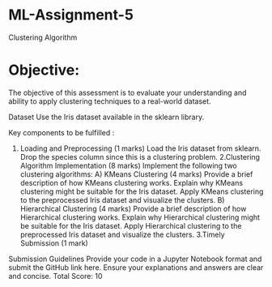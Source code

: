 # ML-Assignment-5
Clustering Algorithm
# Objective:
The objective of this assessment is to evaluate your understanding and ability to apply clustering techniques to a real-world dataset.

Dataset
Use the Iris dataset available in the sklearn library.

Key components to be fulfilled :

1. Loading and Preprocessing (1 marks)
Load the Iris dataset from sklearn.
Drop the species column since this is a clustering problem.
2.Clustering Algorithm Implementation (8 marks)
Implement the following two clustering algorithms:
A) KMeans Clustering (4 marks)
Provide a brief description of how KMeans clustering works.
Explain why KMeans clustering might be suitable for the Iris dataset.
Apply KMeans clustering to the preprocessed Iris dataset and visualize the clusters.
B) Hierarchical Clustering (4 marks)
Provide a brief description of how Hierarchical clustering works.
Explain why Hierarchical clustering might be suitable for the Iris dataset.
Apply Hierarchical clustering to the preprocessed Iris dataset and visualize the clusters.
3.Timely Submission (1 mark)

Submission Guidelines
Provide your code in a Jupyter Notebook format and submit the GitHub link here.
Ensure your explanations and answers are clear and concise.
Total Score: 10

